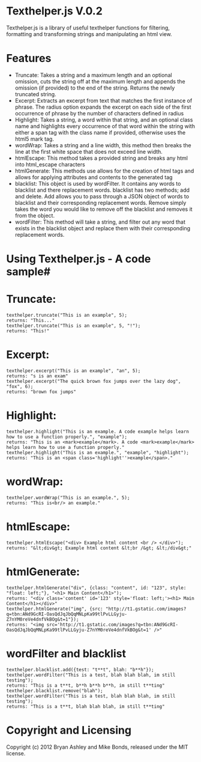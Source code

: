 # Texthelper.js V.0.2 #

Texthelper.js is a library of useful texthelper functions for filtering, formatting and transforming strings and manipulating an html view.

# Features #
* Truncate: Takes a string and a maximum length and an optional omission, cuts the string off at the maximum length and appends the omission (if provided) to the end of the string. Returns the newly truncated string.
* Excerpt: Extracts an excerpt from text that matches the first instance of phrase. The radius option expands the excerpt on each side of the first occurrence of phrase by the number of characters defined in radius
* Highlight: Takes a string, a word within that string, and an optional class name and highlights every occurrence of that word within the string with either a span tag with the class name if provided, otherwise uses the html5 mark tag.
* wordWrap: Takes a string and a line width, this method then breaks the line at the first white space that does not exceed line width.
* htmlEscape: This method takes a provided string and breaks any html into html_escape characters
* htmlGenerate: This methods use allows for the creation of html tags and allows for applying attributes and contents to the generated tag
* blacklist: This object is used by wordFilter. It contains any words to blacklist and there replacement words. blacklist has two methods; add and delete. Add allows you to pass through a JSON object of words to blacklist and their corresponding replacement words. Remove simply takes the word you would like to remove off the blacklist and removes it from the object. 
* wordFilter: This method will take a string, and filter out any word that exists in the blacklist object and replace them with their corresponding replacement words.

# Using Texthelper.js - A code sample#
# Truncate: #
    texthelper.truncate("This is an example", 5);
    returns: "This..."
    texthelper.truncate("This is an example", 5, "!");
    returns: "This!"
# Excerpt: #
    texthelper.excerpt("This is an example", "an", 5);
    returns: "s is an exam"
    texthelper.excerpt("The quick brown fox jumps over the lazy dog", "fox", 6);
    returns: "brown fox jumps"
# Highlight: #
    texthelper.highlight("This is an example. A code example helps learn how to use a function properly.", "example");
    returns: "This is an <mark>example</mark>. A code <mark>example</mark> helps learn how to use a function properly."
    texthelper.highlight("This is an example.", "example", "highlight");
    returns: "This is an <span class='highlight''>example</span>."
# wordWrap: #
    texthelper.wordWrap("This is an example.", 5);
    returns: "This is<br/> an example."
# htmlEscape: #
    texthelper.htmlEscape("<div> Example html content <br /> </div>");
    returns: "&lt;div&gt; Example html content &lt;br /&gt; &lt;/div&gt;"
# htmlGenerate: #
    texthelper.htmlGenerate("div", {class: "content", id: "123", style: "float: left;"}, "<h1> Main Content</h1>");
    returns: "<div class='content' id='123' style='float: left;'><h1> Main Content</h1></div>"
    texthelper.htmlGenerate("img", {src: "http://t1.gstatic.com/images?q=tbn:ANd9GcRI-OasQdJqJbQqMNLpKa99tlPvLLGyju-Z7nYM0reVe4dnfVkBOg&t=1"});
    returns: "<img src='http://t1.gstatic.com/images?q=tbn:ANd9GcRI-OasQdJqJbQqMNLpKa99tlPvLLGyju-Z7nYM0reVe4dnfVkBOg&t=1' />"
# wordFilter and blacklist #
    texthelper.blacklist.add({test: "t**t", blah: "b**h"});
    texthelper.wordFilter("This is a test, blah blah blah, im still testing");
    returns: "This is a t**t, b**h b**h b**h, im still t**ting"
    texthelper.blacklist.remove("blah");
    texthelper.wordFilter("This is a test, blah blah blah, im still testing");
    returns: "This is a t**t, blah blah blah, im still t**ting"


# Copyright and Licensing #
Copyright (c) 2012 Bryan Ashley and Mike Bonds, released under the MIT license.
